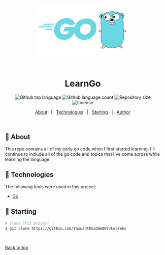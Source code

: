 <div align="center" id="top"> 
  <img src="./.github/go.png" alt="Tutorial" />

  &#xa0;

  <!-- <a href="https://tutorial.netlify.app">Demo</a> -->
</div>

<h1 align="center">LearnGo</h1>

<p align="center">
  <img alt="Github top language" src="https://img.shields.io/github/languages/top/YaswanthGadde007/LearnGo?color=56BEB8">

  <img alt="Github language count" src="https://img.shields.io/github/languages/count/YaswanthGadde007/LearnGo?color=56BEB8">

  <img alt="Repository size" src="https://img.shields.io/github/repo-size/YaswanthGadde007/LearnGo?color=56BEB8">

  <img alt="License" src="https://img.shields.io/github/license/YaswanthGadde007/LearnGo?color=56BEB8">

  <!-- <img alt="Github issues" src="https://img.shields.io/github/issues/{{YOUR_GITHUB_USERNAME}}/tutorial?color=56BEB8" /> -->

  <!-- <img alt="Github forks" src="https://img.shields.io/github/forks/{{YOUR_GITHUB_USERNAME}}/tutorial?color=56BEB8" /> -->

  <!-- <img alt="Github stars" src="https://img.shields.io/github/stars/{{YOUR_GITHUB_USERNAME}}/tutorial?color=56BEB8" /> -->
</p>

<!-- Status -->

<!-- <h4 align="center"> 
	🚧  Tutorial 🚀 Under construction...  🚧
</h4> 

<hr> -->

<p align="center">
  <a href="#dart-about">About</a> &#xa0; | &#xa0; 
  <a href="#rocket-technologies">Technologies</a> &#xa0; | &#xa0;
  <a href="#checkered_flag-starting">Starting</a> &#xa0; | &#xa0;
  <a href="https://github.com/YaswanthGadde007/" target="_blank">Author</a>
</p>

<br>

## :dart: About ##

This repo contains all of my early go code when I first started learning. I'll continue to include all of the go code and topics that I've come across while learning the language.


## :rocket: Technologies ##

The following tools were used in this project:

- [Go](https://go.dev/)

## :checkered_flag: Starting ##

```bash
# Clone this project
$ git clone https://github.com/YaswanthGadde007/LearnGo


```

&#xa0;

<a href="#top">Back to top</a>
